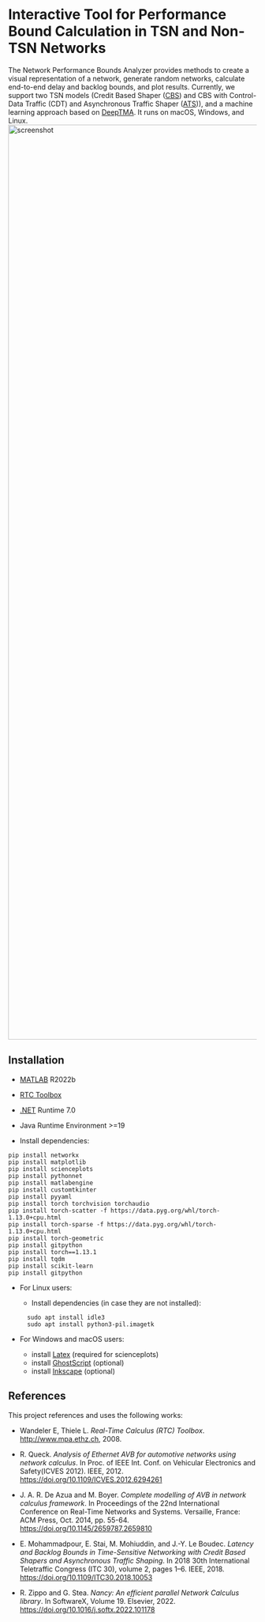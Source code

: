 # Interactive Tool for Performance Bound Calculation in TSN and Non-TSN Networks
The Network Performance Bounds Analyzer provides methods to create a visual representation of a network, generate random
networks, calculate
end-to-end delay and backlog bounds, and plot results.
Currently, we support two TSN models (Credit Based Shaper ([CBS]) and CBS with Control-Data Traffic
(CDT) and Asynchronous Traffic Shaper ([ATS])), and a machine learning approach based on [DeepTMA].
It runs on macOS, Windows, and Linux.
<img width="1850" alt="screenshot" src="https://github.com/Moni5656/npba/assets/54207942/11117a0c-f732-42bc-bfb7-6e8a79372b82">

## Installation

* [MATLAB] R2022b

* [RTC Toolbox]
* [.NET] Runtime 7.0
* Java Runtime Environment >=19
* Install dependencies:

```console
pip install networkx
pip install matplotlib
pip install scienceplots
pip install pythonnet
pip install matlabengine
pip install customtkinter
pip install pyyaml
pip install torch torchvision torchaudio
pip install torch-scatter -f https://data.pyg.org/whl/torch-1.13.0+cpu.html
pip install torch-sparse -f https://data.pyg.org/whl/torch-1.13.0+cpu.html
pip install torch-geometric
pip install gitpython
pip install torch==1.13.1
pip install tqdm
pip install scikit-learn
pip install gitpython
```

* For Linux users:
  * Install dependencies (in case they are not installed):
  ```console
    sudo apt install idle3
    sudo apt install python3-pil.imagetk
    ```

* For Windows and macOS users:
  * install [Latex] (required for scienceplots)
  * install [GhostScript] (optional)
  * install [Inkscape] (optional)

[CBS]: https://dl.acm.org/doi/abs/10.1145/2659787.2659810

[ATS]: https://arxiv.org/pdf/1804.10608.pdf

[DeepTMA]: https://www.net.in.tum.de/fileadmin/bibtex/publications/papers/geyer2019infocom.pdf

[.NET]: https://dotnet.microsoft.com/en-us/download/dotnet/7.0

[RTC Toolbox]: https://www.mpa.ethz.ch/#mozTocId588080

[MATLAB]: https://www.mathworks.com/products/matlab.html

[Inkscape]: https://inkscape.org/de/

[Ghostscript]: https://www.ghostscript.com

[Latex]: https://github.com/garrettj403/SciencePlots/wiki/FAQ#installing-latex

## References

This project references and uses the following works:

* Wandeler E, Thiele L. 
  _Real-Time Calculus (RTC) Toolbox_.
  http://www.mpa.ethz.ch, 2008.

* R. Queck. 
  _Analysis of Ethernet AVB for automotive networks using network calculus_. 
  In Proc. of IEEE Int. Conf. on Vehicular Electronics and Safety(ICVES 2012). 
  IEEE, 2012.
  https://doi.org/10.1109/ICVES.2012.6294261

* J. A. R. De Azua and M. Boyer. 
 _Complete modelling of AVB in network calculus framework_. 
 In Proceedings of the 22nd International Conference on Real-Time Networks and Systems. Versaille, France: ACM Press, Oct. 2014, pp. 55-64.
 https://doi.org/10.1145/2659787.2659810

* E. Mohammadpour, E. Stai, M. Mohiuddin, and J.-Y. Le Boudec. 
  _Latency and Backlog Bounds in Time-Sensitive Networking with Credit Based Shapers and Asynchronous Traffic Shaping_. 
  In 2018 30th International Teletraffic Congress (ITC 30), volume 2, pages 1–6. IEEE, 2018.
  https://doi.org/10.1109/ITC30.2018.10053

* R. Zippo and G. Stea.
  _Nancy: An efficient parallel Network Calculus library_.
  In SoftwareX, Volume 19. Elsevier, 2022.
  https://doi.org/10.1016/j.softx.2022.101178
